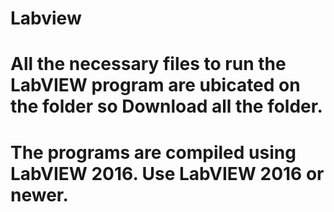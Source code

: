 # Labview
# All the necessary files to run the LabVIEW program are ubicated on the folder so Download all the folder. 
# The programs are compiled using LabVIEW 2016. Use LabVIEW 2016 or newer.
